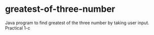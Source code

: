 # greatest-of-three-number
Java program to find greatest of the three number by taking user input.
Practical 1-c

